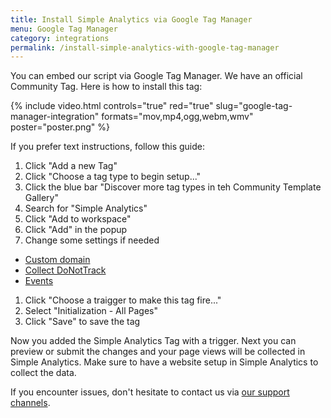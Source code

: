 ```yaml
---
title: Install Simple Analytics via Google Tag Manager
menu: Google Tag Manager
category: integrations
permalink: /install-simple-analytics-with-google-tag-manager
---
```


You can embed our script via Google Tag Manager. We have an official Community Tag. Here is how to install this tag:

{%
  include video.html
  controls="true"
  red="true"
  slug="google-tag-manager-integration"
  formats="mov,mp4,ogg,webm,wmv"
  poster="poster.png"
%}

If you prefer text instructions, follow this guide:

1. Click "Add a new Tag"
1. Click "Choose a tag type to begin setup..."
1. Click the blue bar "Discover more tag types in teh Community Template Gallery"
1. Search for "Simple Analytics"
1. Click "Add to workspace"
1. Click "Add" in the popup
1. Change some settings if needed
  - [Custom domain](/bypass-ad-blockers)
  - [Collect DoNotTrack](/dnt)
  - [Events](/events)
1. Click "Choose a traigger to make this tag fire..."
1. Select "Initialization - All Pages"
1. Click "Save" to save the tag

Now you added the Simple Analytics Tag with a trigger. Next you can preview or submit the changes and your page views will be collected in Simple Analytics. Make sure to have a website setup in Simple Analytics to collect the data.

If you encounter issues, don't hesitate to contact us via [our support channels](https://simpleanalytics.com/contact).
